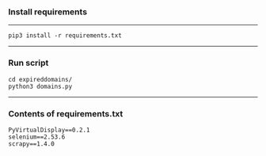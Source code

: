 ### Install requirements
* * *
    pip3 install -r requirements.txt
* * *
### Run script
    cd expireddomains/
    python3 domains.py
* * *
### Contents of requirements.txt
    PyVirtualDisplay==0.2.1
    selenium==2.53.6
    scrapy==1.4.0

